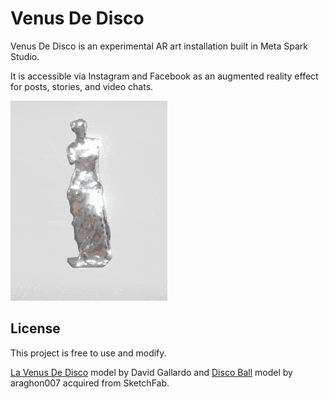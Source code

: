 # Venus De Disco

Venus De Disco is an experimental AR art installation built in Meta Spark Studio.

It is accessible via Instagram and Facebook as an augmented reality effect for posts, stories, and video chats.

![Venus De Disco](animation.gif)

## License
This project is free to use and modify.

[La Venus De Disco](https://sketchfab.com/3d-models/la-venus-de-disco-d9ce7035f30b48f79ee5d400bdc2f14e) model by David Gallardo and [Disco Ball](https://sketchfab.com/3d-models/disco-ball-e4c3b485680843c7a7a827d04ac28743) model by araghon007 acquired from SketchFab.